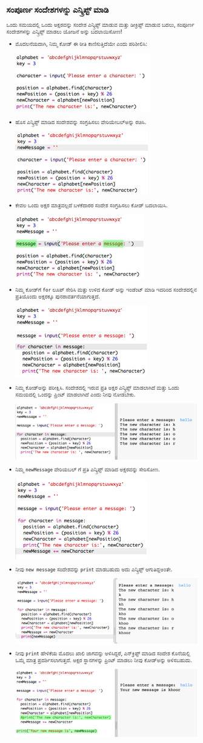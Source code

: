 ## ಸಂಪೂರ್ಣ ಸಂದೇಶಗಳನ್ನು ಎನ್ಕ್ರಿಪ್ಟ್ ಮಾಡಿ

ಒಂದು ಸಮಯದಲ್ಲಿ ಒಂದು ಅಕ್ಷರವನ್ನು ಸಂದೇಶ ಎನ್ಕ್ರಿಪ್ಟ್ ಮಾಡುವ ಮತ್ತು ಡೀಕ್ರಿಪ್ಟ್ ಮಾಡುವ ಬದಲು, ಸಂಪೂರ್ಣ ಸಂದೇಶಗಳನ್ನು ಎನ್ಕ್ರಿಪ್ಟ್ ಮಾಡಲು ಯೋಜನೆ ಅನ್ನು ಬದಲಾಯಿಸೋಣ!

+ ಮೊದಲನೆಯದಾಗಿ, ನಿಮ್ಮ ಕೋಡ್ ಈ ರೀತಿ ಕಾಣಿಸುತ್ತಿದೆಯೇ ಎಂದು ಪರಿಶೀಲಿಸಿ:
    
    ![screenshot](images/messages-character-finished.png)

+ ಹೊಸ ಎನ್ಕ್ರಿಪ್ಟ್ ಮಾಡಿದ ಸಂದೇಶವನ್ನು ಸಂಗ್ರಹಿಸಲು ವೇರಿಯೇಬಲ್ಅನ್ನು ರಚಿಸಿ.
    
    ![screenshot](images/messages-newmessage.png)

+ ಕೇವಲ ಒಂದು ಅಕ್ಷರ ಮಾತ್ರವಲ್ಲದೆ ಬಳಕೆದಾರರ ಸಂದೇಶ ಸಂಗ್ರಹಿಸಲು ಕೋಡ್ ಬದಲಾಯಿಸಿ.
    
    ![screenshot](images/messages-message.png)

+ ನಿಮ್ಮ ಕೋಡ್‌ಗೆ `for` ಲೂಪ್ ಸೇರಿಸಿ ಮತ್ತು ಉಳಿದ ಕೋಡ್ ಅನ್ನು ಇಂಡೆಂಟ್ ಮಾಡಿ ಇದರಿಂದ ಸಂದೇಶದಲ್ಲಿನ ಪ್ರತಿಯೊಂದು ಅಕ್ಷರಕ್ಕೂ ಪುನರಾವರ್ತನೆಯಾಗುತ್ತದೆ.
    
    ![screenshot](images/messages-loop.png)

+ ನಿಮ್ಮ ಕೋಡ್ಅನ್ನು ಪರೀಕ್ಷಿಸಿ. ಸಂದೇಶದಲ್ಲಿ ಇರುವ ಪ್ರತಿ ಅಕ್ಷರ ಎನ್ಕ್ರಿಪ್ಟ್ ಮಾಡಲಾಗಿದೆ ಮತ್ತು ಒಂದು ಸಮಯದಲ್ಲಿ ಒಂದನ್ನು ಪ್ರಿಂಟ್ ಮಾಡಲಾಗಿದೆ ಎಂದು ನೀವು ನೋಡಬೇಕು.
    
    ![screenshot](images/messages-loop-test.png)

+ ನಿಮ್ಮ `newMessage` ವೇರಿಯಬಲ್ ಗೆ ಪ್ರತಿ ಎನ್ಕ್ರಿಪ್ಟ್ ಮಾಡಿದ ಅಕ್ಷರವನ್ನು ಸೇರಿಸೋಣ.
    
    ![screenshot](images/messges-message-add-character.png)

+ ನೀವು `new message` ಸಂದೇಶವನ್ನು `print` ಮಾಡಬಹುದು ಅದು ಎನ್ಕ್ರಿಪ್ಟ್ ಆಗುತಿದ್ದಅಂತೇ.
    
    ![screenshot](images/messages-print-message-characters.png)

+ ನೀವು `print` ಹೇಳಿಕೆಯ ಮೊದಲು ಖಾಲಿ ಜಾಗವನ್ನು ಅಳಿಸಿದ್ದರೆ, ಎನ್‌ಕ್ರಿಪ್ಟ್ ಮಾಡಿದ ಸಂದೇಶ ಕೊನೆಯಲ್ಲಿ ಒಮ್ಮೆ ಮಾತ್ರ ಪ್ರದರ್ಶಿಸಲಾಗುತ್ತದೆ. ಅಕ್ಷರ ಸ್ಥಾನಗಳನ್ನು ಪ್ರಿಂಟ್ ಮಾಡಲು ನೀವು ಕೋಡ್ಅನ್ನು ಅಳಿಸಬಹುದು.
    
    ![screenshot](images/messages-print-message-comment.png)